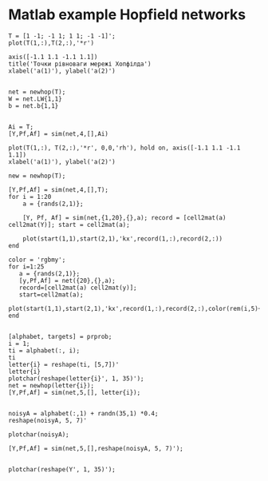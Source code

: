 # Matlab example Hopfield networks

    T = [1 -1; -1 1; 1 1; -1 -1]';
    plot(T(1,:),T(2,:),'*r')

    axis([-1.1 1.1 -1.1 1.1])
    title('Точки рівноваги мережі Хопфілда')
    xlabel('a(1)'), ylabel('a(2)')


    net = newhop(T);
    W = net.LW{1,1}
    b = net.b{1,1}


    Ai = T;
    [Y,Pf,Af] = sim(net,4,[],Ai)

    plot(T(1,:), T(2,:),'*r', 0,0,'rh'), hold on, axis([-1.1 1.1 -1.1 1.1]) 
    xlabel('a(1)'), ylabel('a(2)')

    new = newhop(T); 

    [Y,Pf,Af] = sim(net,4,[],T); 
    for i = 1:20
        a = {rands(2,1)};

        [Y, Pf, Af] = sim(net,{1,20},{},a); record = [cell2mat(a) cell2mat(Y)]; start = cell2mat(a);

        plot(start(1,1),start(2,1),'kx',record(1,:),record(2,:)) 
    end

    color = 'rgbmy';
    for i=1:25
       a = {rands(2,1)};
       [y,Pf,Af] = net({20},{},a);
       record=[cell2mat(a) cell2mat(y)];
       start=cell2mat(a);
       plot(start(1,1),start(2,1),'kx',record(1,:),record(2,:),color(rem(i,5)+1))
    end


    [alphabet, targets] = prprob;
    i = 1;
    ti = alphabet(:, i);
    ti
    letter{i} = reshape(ti, [5,7])'
    letter{i}
    plotchar(reshape(letter{i}', 1, 35)');
    net = newhop(letter{i});
    [Y,Pf,Af] = sim(net,5,[], letter{i});


    noisyA = alphabet(:,1) + randn(35,1) *0.4;
    reshape(noisyA, 5, 7)'

    plotchar(noisyA);

    [Y,Pf,Af] = sim(net,5,[],reshape(noisyA, 5, 7)');


    plotchar(reshape(Y', 1, 35)');




